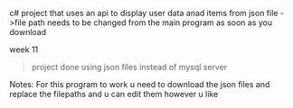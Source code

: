 c# project that uses an api to display user data anad items from json file
->file path needs to be changed from the main program as soon as you download

week 11
>project done using json files instead of mysql server


Notes:
For this program to work u need to download the json files and replace the filepaths and u can edit them however u like
